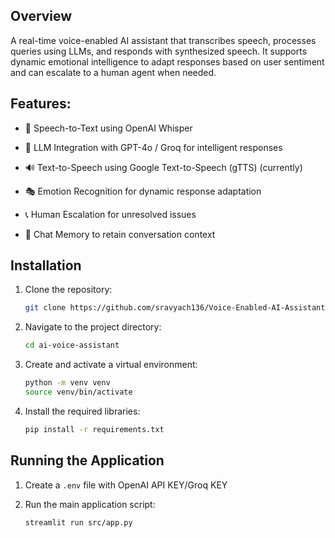 ## Overview
A real-time voice-enabled AI assistant that transcribes speech, processes queries using LLMs, and responds with synthesized speech. It supports dynamic emotional intelligence to adapt responses based on user sentiment and can escalate to a human agent when needed.

## Features:
- 🎤 Speech-to-Text using OpenAI Whisper

- 🧠 LLM Integration with GPT-4o / Groq for intelligent responses

- 🔊 Text-to-Speech using Google Text-to-Speech (gTTS) (currently)

- 🎭 Emotion Recognition for dynamic response adaptation

- 📞 Human Escalation for unresolved issues

- 📝 Chat Memory to retain conversation context

## Installation

1. Clone the repository:
    ```bash
    git clone https://github.com/sravyach136/Voice-Enabled-AI-Assistant.git
   
2. Navigate to the project directory:
    ```bash
    cd ai-voice-assistant
    ```
3. Create and activate a virtual environment:
    ```bash
    python -m venv venv
    source venv/bin/activate
    ```
4. Install the required libraries:
    ```bash
    pip install -r requirements.txt
    ```

## Running the Application

1. Create a `.env` file with OpenAI API KEY/Groq KEY
   
2. Run the main application script:
    ```bash
    streamlit run src/app.py




